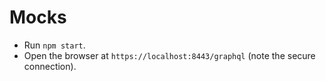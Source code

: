 # Mocks

- Run `npm start`.
- Open the browser at `https://localhost:8443/graphql` (note the secure connection).
